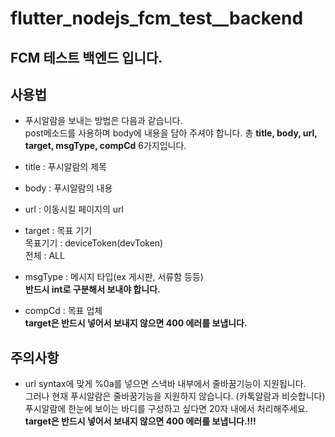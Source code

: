 # flutter_nodejs_fcm_test__backend

## FCM 테스트 백엔드 입니다.

## 사용법
- 푸시알람을 보내는 방법은 다음과 같습니다.             
post메소드를 사용하며 body에 내용을 담아 주셔야 합니다.
총 **title, body, url, target, msgType, compCd** 6가지입니다.    

- title : 푸시알람의 제목  
- body : 푸시알람의 내용  
- url : 이동시킬 페이지의 url  
- target : 목표 기기     
        목표기기 : deviceToken(devToken)    
        전체 : ALL  
- msgType : 메시지 타입(ex 게시판, 서류함 등등)    
**반드시 int로 구분해서 보내야 합니다.**
- compCd : 목표 업체    
**target은 반드시 넣어서 보내지 않으면 400 에러를 보냅니다.**      
          

## 주의사항
- url syntax에 맞게 %0a를 넣으면 스낵바 내부에서 줄바꿈기능이 지원됩니다.               
그러나 현재 푸시알람은 줄바꿈기능을 지원하지 않습니다. (카톡알람과 비슷합니다)              
푸시알람에 한눈에 보이는 바디를 구성하고 싶다면 20자 내에서 처리해주세요.               
**target은 반드시 넣어서 보내지 않으면 400 에러를 보냅니다.!!!**              